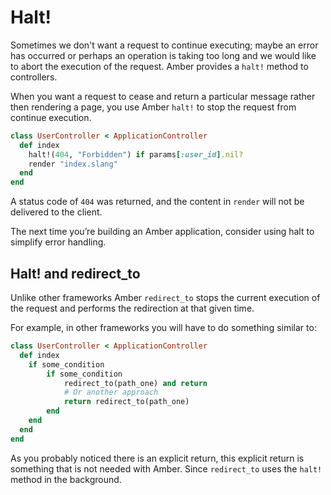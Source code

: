 # Halt!

Sometimes we don't want a request to continue executing; maybe an error has occurred or perhaps an operation is taking too long and we would like to abort the execution of the request. Amber provides a `halt!` method to controllers.

When you want a request to cease and return a particular message rather then rendering a page, you use Amber `halt!` to stop the request from continue execution.

```ruby
class UserController < ApplicationController
  def index
    halt!(404, "Forbidden") if params[:user_id].nil?
    render "index.slang"
  end
end
```

A status code of `404` was returned, and the content in `render` will not be delivered to the client.

The next time you’re building an Amber application, consider using halt to simplify error handling.

## Halt! and redirect\_to

Unlike other frameworks Amber `redirect_to` stops the current execution of the request and performs the redirection at that given time.

For example, in other frameworks you will have to do something similar to:

```ruby
class UserController < ApplicationController
  def index
    if some_condition
        if some_condition
            redirect_to(path_one) and return
            # Or another approach
            return redirect_to(path_one)
        end
    end
  end
end
```

As you probably noticed there is an explicit return, this explicit return is something that is not needed with Amber. Since `redirect_to` uses the `halt!` method in the background.

